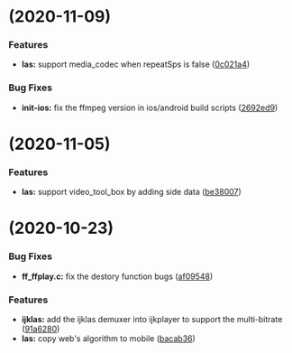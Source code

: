#  (2020-11-09)

### Features

* **las:** support media_codec when repeatSps is false ([0c021a4](https://github.com/bupt-steven/ijkplayer/commit/0c021a49e8411c26390fe05f7edff026fad9e454))

### Bug Fixes

* **init-ios:** fix the ffmpeg version in ios/android build scripts ([2692ed9](https://github.com/bupt-steven/ijkplayer/commit/2692ed95318e5379f5c4edb002f1d30260910487))


#  (2020-11-05)

### Features

* **las:** support video_tool_box by adding side data ([be38007](https://github.com/bupt-steven/ijkplayer/commit/be38007b411050f1d94b5e403d932692428feded))



#  (2020-10-23)


### Bug Fixes

* **ff_ffplay.c:** fix the destory function bugs ([af09548](https://github.com/bupt-steven/ijkplayer/commit/af09548b9e3e3ad67ae69ee8fecf6bece7452961))


### Features

* **ijklas:** add the ijklas demuxer into ijkplayer to support the multi-bitrate ([91a6280](https://github.com/bupt-steven/ijkplayer/commit/91a62800e39f0847a837006597da964acf47c999))
* **las:** copy web's algorithm to mobile ([bacab36](https://github.com/bupt-steven/ijkplayer/commit/bacab36c247bf3043168f80adf3ca80eec23c2cf))
